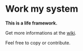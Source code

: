 # Work my system

**This is a life framework.**

Get more informations at the [wiki](https://github.com/Primerz/WorkMySystem/wiki).

Feel free to copy or contribute.
